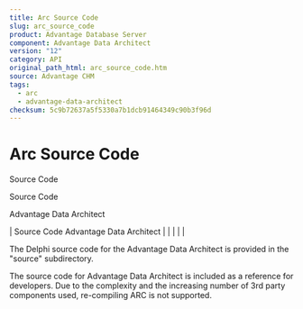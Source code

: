 ```yaml
---
title: Arc Source Code
slug: arc_source_code
product: Advantage Database Server
component: Advantage Data Architect
version: "12"
category: API
original_path_html: arc_source_code.htm
source: Advantage CHM
tags:
  - arc
  - advantage-data-architect
checksum: 5c9b72637a5f5330a7b1dcb91464349c90b3f96d
---
```


# Arc Source Code

Source Code

Source Code

Advantage Data Architect

| Source Code  Advantage Data Architect |  |  |  |  |

The Delphi source code for the Advantage Data Architect is provided in the "source" subdirectory.

The source code for Advantage Data Architect is included as a reference for developers. Due to the complexity and the increasing number of 3rd party components used, re-compiling ARC is not supported.
